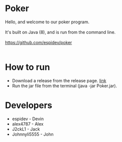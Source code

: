 # Poker
Hello, and welcome to our poker program.
</br></br>
It's built on Java (8), and is run from the command line.
</br></br>
https://github.com/espidev/poker
</br></br>
# How to run
* Download a release from the release page. [link](https://github.com/espidev/poker)
* Run the jar file from the terminal (java -jar Poker.jar).

# Developers
* espidev - Devin
* alex4787 - Alex 
* J2ckL1 - Jack
* Johnnyli5555 - John